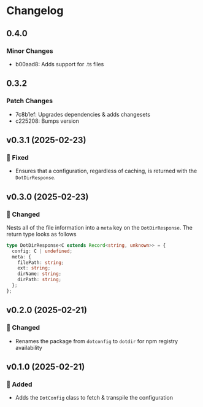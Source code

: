 # Changelog

## 0.4.0

### Minor Changes

- b00aad8: Adds support for .ts files

## 0.3.2

### Patch Changes

- 7c8b1ef: Upgrades dependencies & adds changesets
- c225208: Bumps version

## v0.3.1 (2025-02-23)

### 🐛 Fixed

- Ensures that a configuration, regardless of caching, is returned with the `DotDirResponse`.

## v0.3.0 (2025-02-23)

### 🔄 Changed

Nests all of the file information into a `meta` key on the `DotDirResponse`. The return type looks as follows

```ts
type DotDirResponse<C extends Record<string, unknown>> = {
  config: C | undefined;
  meta: {
    filePath: string;
    ext: string;
    dirName: string;
    dirPath: string;
  };
};
```

## v0.2.0 (2025-02-21)

### 🔄 Changed

- Renames the package from `dotconfig` to `dotdir` for npm registry availability

## v0.1.0 (2025-02-21)

### 🚀 Added

- Adds the `DotConfig` class to fetch & transpile the configuration
